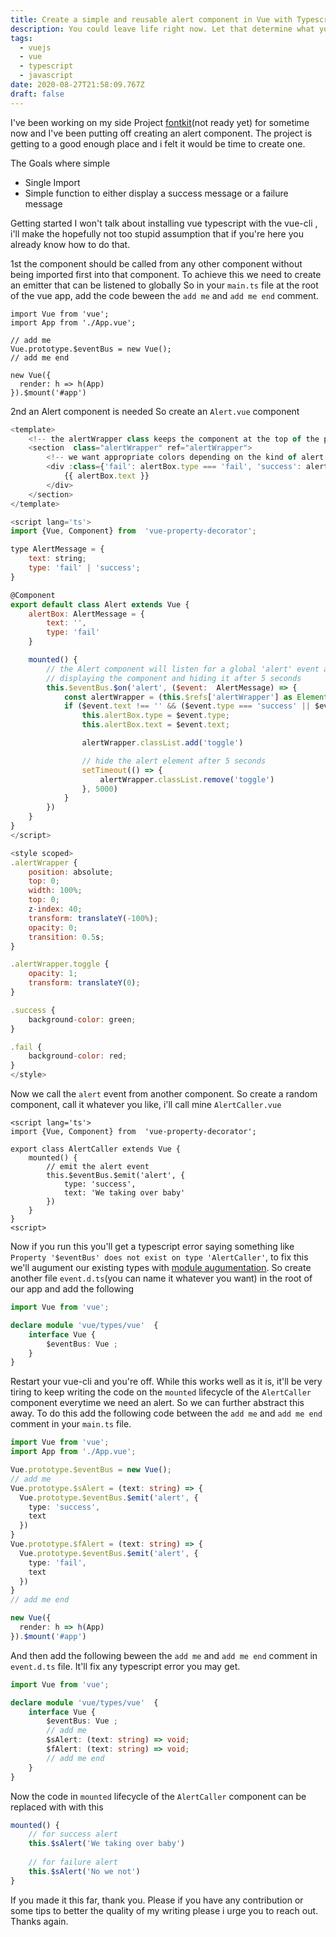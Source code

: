 ```yaml
---
title: Create a simple and reusable alert component in Vue with Typescript
description: You could leave life right now. Let that determine what you do and say and think.
tags:
  - vuejs
  - vue
  - typescript
  - javascript
date: 2020-08-27T21:58:09.767Z
draft: false
---
```

I've been working on my side Project [fontkit](fontkit.net)(not ready yet) for sometime now and I've been putting off creating an alert component. The project is getting to a good enough place and i felt it would be time to create one.

The Goals where simple

-   Single Import
-  Simple function to either display a success message or a failure message

Getting started
I won't talk about installing vue typescript with the vue-cli , i'll make the hopefully not too stupid assumption that if you're here you already know how to do that.

1st the component should be called from any other component without being imported first into that component. To achieve this we need to create an emitter that can be listened to globally
So in your `main.ts` file at the root of the vue app, add the code beween the `add me` and `add me end` comment.
```
import Vue from 'vue';
import App from './App.vue';

// add me
Vue.prototype.$eventBus = new Vue();
// add me end

new Vue({
  render: h => h(App)
}).$mount('#app')
```

2nd an Alert component is needed
So create an `Alert.vue` component

```javascript
<template>
    <!-- the alertWrapper class keeps the component at the top of the page and has a simple animation too -->
    <section  class="alertWrapper" ref="alertWrapper">
        <!-- we want appropriate colors depending on the kind of alert we get -->
	    <div :class={'fail': alertBox.type === 'fail', 'success': alertBox.type === 'success'}>
		    {{ alertBox.text }}
	    </div>
    </section>
</template>

<script lang='ts'>
import {Vue, Component} from  'vue-property-decorator';

type AlertMessage = {
	text: string;
	type: 'fail' | 'success';
}

@Component
export default class Alert extends Vue {
	alertBox: AlertMessage = {
		text: '',
		type: 'fail'
	}	

	mounted() {
	    // the Alert component will listen for a global 'alert' event and will act accordingly
	    // displaying the component and hiding it after 5 seconds
		this.$eventBus.$on('alert', ($event:  AlertMessage) => {
			const alertWrapper = (this.$refs['alertWrapper'] as Element);
			if ($event.text !== '' && ($event.type === 'success' || $event.type === 'fail')) {
				this.alertBox.type = $event.type;
				this.alertBox.text = $event.text;

				alertWrapper.classList.add('toggle')

                // hide the alert element after 5 seconds
				setTimeout(() => {
					alertWrapper.classList.remove('toggle')
				}, 5000)
			}
		})
	}
}
</script>

<style scoped>
.alertWrapper {
    position: absolute;
    top: 0;
    width: 100%;
    top: 0;
    z-index: 40;
    transform: translateY(-100%);
	opacity: 0;
	transition: 0.5s;
}

.alertWrapper.toggle {
	opacity: 1;
	transform: translateY(0);
}

.success {
    background-color: green;
}

.fail {
    background-color: red;
}
</style>
```

Now we call the `alert` event from another component.
So create a random component, call it whatever you like, i'll call mine `AlertCaller.vue`
```
<script lang='ts'>
import {Vue, Component} from  'vue-property-decorator';

export class AlertCaller extends Vue {
    mounted() {
        // emit the alert event
        this.$eventBus.$emit('alert', {
            type: 'success',
            text: 'We taking over baby'
        })
    }
}
<script>
```
Now if you run this you'll get a typescript error saying something like `Property '$eventBus' does not exist on type 'AlertCaller'`, to fix this we'll augument our existing types with [module augumentation](https://vuejs.org/v2/guide/typescript.html#Augmenting-Types-for-Use-with-Plugins).
So create another file `event.d.ts`(you can name it whatever you want) in the root of our app and add the following
```typescript
import Vue from 'vue';

declare module 'vue/types/vue'  {
    interface Vue {
        $eventBus: Vue ;
    }
}
```
Restart your vue-cli and you're off.
While this works well as it is, it'll be very tiring to keep writing the code on the `mounted` lifecycle of the `AlertCaller` component everytime we need an alert. So we can further abstract this away. To do this add the following code between the `add me` and `add me end` comment in your `main.ts` file.
```typescript
import Vue from 'vue';
import App from './App.vue';

Vue.prototype.$eventBus = new Vue();
// add me
Vue.prototype.$sAlert = (text: string) => {
  Vue.prototype.$eventBus.$emit('alert', {
    type: 'success',
    text 
  })
}
Vue.prototype.$fAlert = (text: string) => {
  Vue.prototype.$eventBus.$emit('alert', {
    type: 'fail',
    text 
  })
}
// add me end

new Vue({
  render: h => h(App)
}).$mount('#app')
```
And then add the following beween the `add me` and `add me end` comment in `event.d.ts` file. It'll fix any typescript error you may get.
```typescript
import Vue from 'vue';

declare module 'vue/types/vue'  {
    interface Vue {
        $eventBus: Vue ;
        // add me
        $sAlert: (text: string) => void;
        $fAlert: (text: string) => void;
        // add me end
    }
}
```

Now the code in `mounted` lifecycle of the `AlertCaller` component can be replaced with with this
```typescript
mounted() {
    // for success alert 
    this.$sAlert('We taking over baby')
    
    // for failure alert 
    this.$sAlert('No we not')
}
```

If you made it this far, thank you. Please if you have any contribution or some tips to better the quality of my writing please i urge you to  reach out. Thanks again.



























